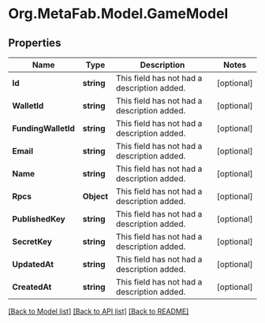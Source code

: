 
# Org.MetaFab.Model.GameModel

## Properties

Name | Type | Description | Notes
------------ | ------------- | ------------- | -------------
**Id** | **string** | This field has not had a description added. | [optional] 
**WalletId** | **string** | This field has not had a description added. | [optional] 
**FundingWalletId** | **string** | This field has not had a description added. | [optional] 
**Email** | **string** | This field has not had a description added. | [optional] 
**Name** | **string** | This field has not had a description added. | [optional] 
**Rpcs** | **Object** | This field has not had a description added. | [optional] 
**PublishedKey** | **string** | This field has not had a description added. | [optional] 
**SecretKey** | **string** | This field has not had a description added. | [optional] 
**UpdatedAt** | **string** | This field has not had a description added. | [optional] 
**CreatedAt** | **string** | This field has not had a description added. | [optional] 

[[Back to Model list]](../README.md#documentation-for-models)
[[Back to API list]](../README.md#documentation-for-api-endpoints)
[[Back to README]](../README.md)

